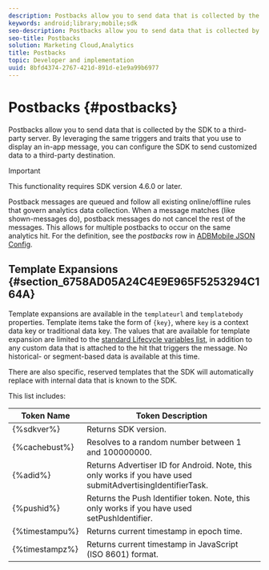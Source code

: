 ```yaml
---
description: Postbacks allow you to send data that is collected by the SDK to a third-party server. By leveraging the same triggers and traits that you use to display an in-app message, you can configure the SDK to send customized data to a third-party destination.
keywords: android;library;mobile;sdk
seo-description: Postbacks allow you to send data that is collected by the SDK to a third-party server. By leveraging the same triggers and traits that you use to display an in-app message, you can configure the SDK to send customized data to a third-party destination.
seo-title: Postbacks
solution: Marketing Cloud,Analytics
title: Postbacks
topic: Developer and implementation
uuid: 8bfd4374-2767-421d-891d-e1e9a99b6977
---
```


# Postbacks {#postbacks}

Postbacks allow you to send data that is collected by the SDK to a third-party server. By leveraging the same triggers and traits that you use to display an in-app message, you can configure the SDK to send customized data to a third-party destination.

>[!IMPORTANT]
>
>This functionality requires SDK version 4.6.0 or later.

Postback messages are queued and follow all existing online/offline rules that govern analytics data collection. When a message matches (like shown-messages do), postback messages do not cancel the rest of the messages. This allows for multiple postbacks to occur on the same analytics hit. For the definition, see the *postbacks* row in [ADBMobile JSON Config](../../configuration/json-config/json-config.md#concept_0F700EEE71F94B44A0E4000E6C2DA7FB).

## Template Expansions {#section_6758AD05A24C4E9E965F5253294C164A}

Template expansions are available in the `templateurl` and `templatebody` properties. Template items take the form of `{key}`, where `key` is a context data key or traditional data key. The values that are available for template expansion are limited to the [standard Lifecycle variables list](https://marketing.adobe.com/resources/help/en_US/mobile/android/metrics.html), in addition to any custom data that is attached to the hit that triggers the message. No historical- or segment-based data is available at this time.

There are also specific, reserved templates that the SDK will automatically replace with internal data that is known to the SDK.

This list includes: 

| Token Name | Token Description |
|--- |--- |
|{%sdkver%}|Returns SDK version.|
|{%cachebust%}|Resolves to a random number between 1 and 100000000.|
|{%adid%}|Returns Advertiser ID for Android. Note, this only works if you have used  submitAdvertisingIdentifierTask.|
|{%pushid%}|Returns the Push Identifier token. Note, this only works if you have used  setPushIdentifier.|
|{%timestampu%}|Returns current timestamp in epoch time.|
|{%timestampz%}|Returns current timestamp in JavaScript (ISO 8601) format.|